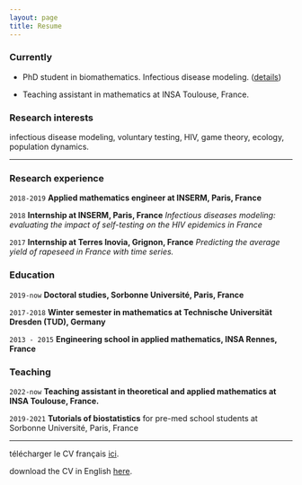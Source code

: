 ```yaml
---
layout: page
title: Resume
---
```



### Currently

- PhD student in biomathematics. Infectious disease modeling. ([details](https://apepiot.github.io/projects))

- Teaching assistant in mathematics at INSA Toulouse, France.


### Research interests

infectious disease modeling, voluntary testing, HIV, game theory, ecology, population dynamics.

---

### Research experience

`2018-2019`
__Applied mathematics engineer at INSERM, Paris, France__

`2018`
__Internship at INSERM, Paris, France__
_Infectious diseases modeling: evaluating the impact of self-testing on the HIV epidemics in France_

`2017` 
__Internship at Terres Inovia, Grignon, France__
 _Predicting the average yield of rapeseed in France with time series._

### Education

`2019-now`
__Doctoral studies, Sorbonne Université, Paris, France__

`2017-2018`
__Winter semester in mathematics at Technische Universität Dresden (TUD), Germany__

`2013 - 2015`
__Engineering school in applied mathematics, INSA Rennes, France__



### Teaching
`2022-now`
__Teaching assistant in theoretical and applied mathematics at INSA Toulouse, France.__

`2019-2021`
__Tutorials of biostatistics__
for pre-med school students at Sorbonne Université, Paris, France

---

télécharger le CV français [ici](https://apepiot.github.io/pdfs/CV_github_FR.pdf).

download the CV in English [here](https://apepiot.github.io/pdfs/CV_github_EN.pdf).

<!-- #### Footer

Last updated: May 2023 -->


